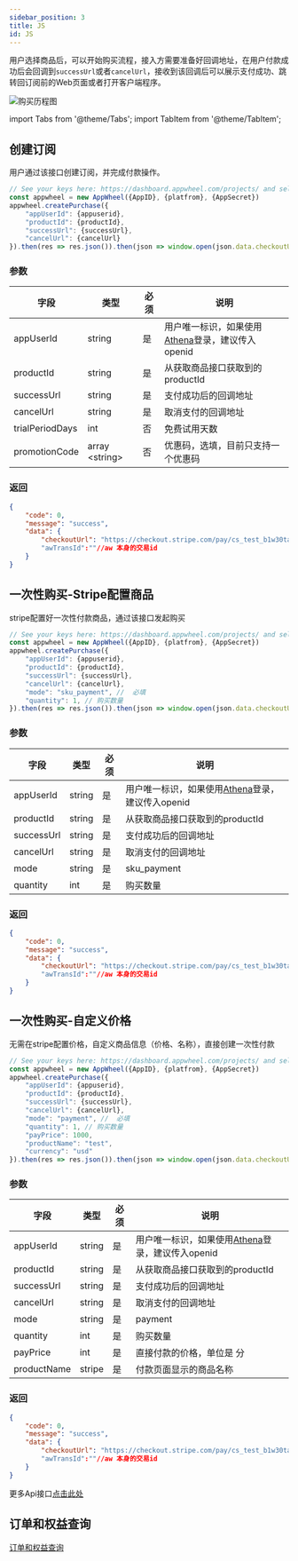 ```yaml
---
sidebar_position: 3
title: JS
id: JS
---
```


用户选择商品后，可以开始购买流程，接入方需要准备好回调地址，在用户付款成功后会回调到`successUrl`或者`cancelUrl`，接收到该回调后可以展示支付成功、跳转回订阅前的Web页面或者打开客户端程序。

![购买历程图](/img/stripePayments/sub_buy.jpg)

import Tabs from '@theme/Tabs';
import TabItem from '@theme/TabItem';

## 创建订阅
用户通过该接口创建订阅，并完成付款操作。

<Tabs>
 <TabItem value="javascript" label="javascript">

```javascript
// See your keys here: https://dashboard.appwheel.com/projects/ and select app
const appwheel = new AppWheel({AppID}, {platfrom}, {AppSecret})
appwheel.createPurchase({
    "appUserId": {appuserid},
    "productId": {productId},
    "successUrl": {successUrl},
    "cancelUrl": {cancelUrl}
}).then(res => res.json()).then(json => window.open(json.data.checkoutUrl))
```

  </TabItem>
</Tabs>

### 参数

| 字段 | 类型 | 必须 | 说明 |
|----------------|-------------|--|-------------------------------|
| appUserId | string | 是 | 用户唯一标识，如果使用[Athena](https://docs.pixocial.io/athena/docs/intro)登录，建议传入openid |
| productId | string | 是 | 从获取商品接口获取到的productId |
| successUrl | string | 是 | 支付成功后的回调地址 |
| cancelUrl | string | 是 | 取消支付的回调地址 |
| trialPeriodDays | int | 否 | 免费试用天数 |
|promotionCode| array &lt;string&gt; | 否 |优惠码，选填，目前只支持一个优惠码|

### 返回

```json lines
{
    "code": 0,
    "message": "success",
    "data": {
        "checkoutUrl": "https://checkout.stripe.com/pay/cs_test_b1w30tabJbJnX8GMOoZVvLef1ReZ1phM6N7aRceXwezIGKa8gKFOWTakhA#fidkdWxOYHwnPyd1blpxYHZxWjA0Tlc8XXBNYGFBT1Vwa01qQFNGdmA9TmlTTnU1SkZnNWJBfFZWX0tPQjBqalc0TU9yY0xMalZAfXFSbHJqX2REPEFBNGRBbkRKMGxXc2xjcUxiaHxKPUtmNTVRRkN%2FSnBmMCcpJ2N3amhWYHdzYHcnP3F3cGApJ2lkfGpwcVF8dWAnPydocGlxbFpscWBoJyknYGtkZ2lgVWlkZmBtamlhYHd2Jz9xd3BgeCUl"， //付款页面
        "awTransId":""//aw 本身的交易id
    }
}
```


## 一次性购买-Stripe配置商品
stripe配置好一次性付款商品，通过该接口发起购买

<Tabs>
 <TabItem value="javascript" label="javascript">

```javascript
// See your keys here: https://dashboard.appwheel.com/projects/ and select app
const appwheel = new AppWheel({AppID}, {platfrom}, {AppSecret})
appwheel.createPurchase({
    "appUserId": {appuserid},
    "productId": {productId},
    "successUrl": {successUrl},
    "cancelUrl": {cancelUrl},
    "mode": "sku_payment", //  必填
    "quantity": 1, // 购买数量
}).then(res => res.json()).then(json => window.open(json.data.checkoutUrl))
```

  </TabItem>
</Tabs>

### 参数

| 字段 | 类型 | 必须 | 说明 |
|----------------|-------------|--|-------------------------------|
| appUserId | string | 是 | 用户唯一标识，如果使用[Athena](https://docs.pixocial.io/athena/docs/intro)登录，建议传入openid |
| productId | string | 是 | 从获取商品接口获取到的productId |
| successUrl | string | 是 | 支付成功后的回调地址 |
| cancelUrl | string | 是 | 取消支付的回调地址 |
| mode | string | 是 | sku_payment  |
|quantity| int | 是 |购买数量|

### 返回

```json lines
{
    "code": 0,
    "message": "success",
    "data": {
        "checkoutUrl": "https://checkout.stripe.com/pay/cs_test_b1w30tabJbJnX8GMOoZVvLef1ReZ1phM6N7aRceXwezIGKa8gKFOWTakhA#fidkdWxOYHwnPyd1blpxYHZxWjA0Tlc8XXBNYGFBT1Vwa01qQFNGdmA9TmlTTnU1SkZnNWJBfFZWX0tPQjBqalc0TU9yY0xMalZAfXFSbHJqX2REPEFBNGRBbkRKMGxXc2xjcUxiaHxKPUtmNTVRRkN%2FSnBmMCcpJ2N3amhWYHdzYHcnP3F3cGApJ2lkfGpwcVF8dWAnPydocGlxbFpscWBoJyknYGtkZ2lgVWlkZmBtamlhYHd2Jz9xd3BgeCUl"， //付款页面
        "awTransId":""//aw 本身的交易id
    }
}
```

## 一次性购买-自定义价格

无需在stripe配置价格，自定义商品信息（价格、名称），直接创建一次性付款

<Tabs>
<TabItem value="javascript" label="javascript">

```javascript
// See your keys here: https://dashboard.appwheel.com/projects/ and select app
const appwheel = new AppWheel({AppID}, {platfrom}, {AppSecret})
appwheel.createPurchase({
    "appUserId": {appuserid},
    "productId": {productId},
    "successUrl": {successUrl},
    "cancelUrl": {cancelUrl},
    "mode": "payment", //  必填
    "quantity": 1, // 购买数量
    "payPrice": 1000,
    "productName": "test",
    "currency": "usd"
}).then(res => res.json()).then(json => window.open(json.data.checkoutUrl))
```

  </TabItem>
</Tabs>

### 参数

| 字段 | 类型 | 必须 | 说明 |
|----------------|-------------|--|-------------------------------|
| appUserId | string | 是 | 用户唯一标识，如果使用[Athena](https://docs.pixocial.io/athena/docs/intro)登录，建议传入openid |
| productId | string | 是 | 从获取商品接口获取到的productId |
| successUrl | string | 是 | 支付成功后的回调地址 |
| cancelUrl | string | 是 | 取消支付的回调地址 |
| mode | string | 是 | payment  |
|quantity| int | 是 |购买数量|
|payPrice| int | 是 |直接付款的价格，单位是 分|
|productName| stripe | 是 |付款页面显示的商品名称|

### 返回

```json lines
{
    "code": 0,
    "message": "success",
    "data": {
        "checkoutUrl": "https://checkout.stripe.com/pay/cs_test_b1w30tabJbJnX8GMOoZVvLef1ReZ1phM6N7aRceXwezIGKa8gKFOWTakhA#fidkdWxOYHwnPyd1blpxYHZxWjA0Tlc8XXBNYGFBT1Vwa01qQFNGdmA9TmlTTnU1SkZnNWJBfFZWX0tPQjBqalc0TU9yY0xMalZAfXFSbHJqX2REPEFBNGRBbkRKMGxXc2xjcUxiaHxKPUtmNTVRRkN%2FSnBmMCcpJ2N3amhWYHdzYHcnP3F3cGApJ2lkfGpwcVF8dWAnPydocGlxbFpscWBoJyknYGtkZ2lgVWlkZmBtamlhYHd2Jz9xd3BgeCUl"， //付款页面
        "awTransId":""//aw 本身的交易id
    }
}
```

更多Api接口[点击此处](/Installation/JS)

## 订单和权益查询

[订单和权益查询](/UserBenefits/js)